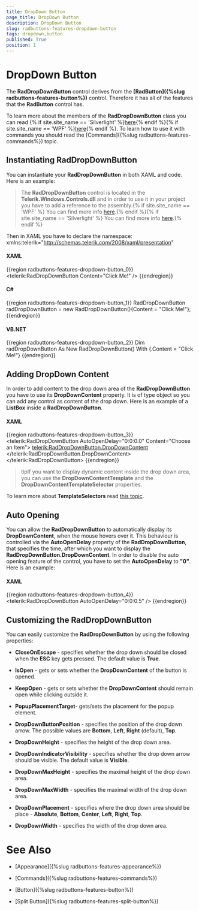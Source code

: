 ```yaml
---
title: DropDown Button
page_title: DropDown Button
description: DropDown Button
slug: radbuttons-features-dropdown-button
tags: dropdown,button
published: True
position: 1
---
```


# DropDown Button



The __RadDropDownButton__ control derives from the __[RadButton]({%slug radbuttons-features-button%})__ control. Therefore it has all of the features that the __RadButton__ control has.
	  

To learn more about the members of the __RadDropDownButton__ class you can read {% if site.site_name == 'Silverlight' %}[here](http://www.telerik.com/help/silverlight/allmembers_t_telerik_windows_controls_raddropdownbutton.html){% endif %}{% if site.site_name == 'WPF' %}[here](http://www.telerik.com/help/wpf/allmembers_t_telerik_windows_controls_raddropdownbutton.html){% endif %}. To learn how to use it with commands you should read the [Commands]({%slug radbuttons-features-commands%}) topic.
	  

## Instantiating RadDropDownButton

You can instantiate your __RadDropDownButton__ in both XAML and code. Here is an example:
		

>The __RadDropDownButton__ control is located in the __Telerik.Windows.Controls.dll__ and in order to use it in your project you have to add a reference to the assembly.{% if site.site_name == 'WPF' %} You can find more info [here](http://www.telerik.com/help/wpf/installation-installing-controls-dependencies-wpf.html).{% endif %}{% if site.site_name == 'Silverlight' %} You can find more info [here](http://www.telerik.com/help/silverlight/installation-installing-controls-dependencies.html).{% endif %}

Then in XAML you have to declare the namespace: 
xmlns:telerik="http://schemas.telerik.com/2008/xaml/presentation"

#### __XAML__

{{region radbuttons-features-dropdown-button_0}}
	<telerik:RadDropDownButton Content="Click Me!" />
{{endregion}}



#### __C#__

{{region radbuttons-features-dropdown-button_1}}
	RadDropDownButton radDropDownButton = new RadDropDownButton(){Content = "Click Me!"};
{{endregion}}



#### __VB.NET__

{{region radbuttons-features-dropdown-button_2}}
	Dim radDropDownButton As New RadDropDownButton() With {.Content = "Click Me!"}
	{{endregion}}



## Adding DropDown Content

In order to add content to the drop down area of the __RadDropDownButton__ you have to use its __DropDownContent__ property. It is of type object so you can add any control as content of the drop down. Here is an example of a __ListBox__ inside a __RadDropDownButton__.
		

#### __XAML__

{{region radbuttons-features-dropdown-button_3}}
	<telerik:RadDropDownButton AutoOpenDelay="0:0:0.0"
	                           Content="Choose an Item">
	    <telerik:RadDropDownButton.DropDownContent>
	        <ListBox>
	            <ListBoxItem Content="Item 1" />
	            <ListBoxItem Content="Item 2" />
	            <ListBoxItem Content="Item 3" />
	        </ListBox>
	    </telerik:RadDropDownButton.DropDownContent>
	</telerik:RadDropDownButton>
	{{endregion}}



>tipIf you want to display dynamic content inside the drop down area, you can use the __DropDownContentTemplate__ and the __DropDownContentTemplateSelector__ properties.
		  
To learn more about __TemplateSelectors__ read [this topic](http://www.telerik.com/help/silverlight/common-data-binding-template-selectors.html).
		  

## Auto Opening

You can allow the __RadDropDownButton__ to automatically display its __DropDownContent__, when the mouse hovers over it. This behaviour is controlled via the __AutoOpenDelay__ property of the __RadDropDownButton__, that specifies the time, after which you want to display the __RadDropDownButton.DropDownContent__. In order to disable the auto opening feature of the control, you have to set the __AutoOpenDelay__ to __"0"__. Here is an example:
		

#### __XAML__

{{region radbuttons-features-dropdown-button_4}}
	<telerik:RadDropDownButton AutoOpenDelay="0:0:0.5" />
	{{endregion}}



## Customizing the RadDropDownButton

You can easily customize the __RadDropDownButton__ by using the following properties:
		

* __CloseOnEscape__ - specifies whether the drop down should be closed when the __ESC__ key gets pressed. The default value is __True__.
		  

* __IsOpen__ - gets or sets whether the __DropDownContent__ of the button is opened.
		  

* __KeepOpen__ - gets or sets whether the __DropDownContent__ should remain open while clicking outside it.
		  

* __PopupPlacementTarget__- gets/sets the placement for the popup element.
		  

* __DropDownButtonPosition__ - specifies the position of the drop down arrow. The possible values are __Bottom__, __Left__, __Right__ (default), __Top__.
		  

* __DropDownHeight__ - specifies the height of the drop down area.
		  

* __DropDownIndicatorVisibility__ - specifies whether the drop down arrow should be visible. The default value is __Visible__.
		  

* __DropDownMaxHeight__ - specifies the maximal height of the drop down area.
		  

* __DropDownMaxWidth__ - specifies the maximal width of the drop down area.
		  

* __DropDownPlacement__ - specifies where the drop down area should be place - __Absolute__, __Bottom__, __Center__, __Left__, __Right__, __Top__.
		  

* __DropDownWidth__ - specifies the width of the drop down area.
		  

# See Also

 * [Appearance]({%slug radbuttons-features-appearance%})

 * [Commands]({%slug radbuttons-features-commands%})

 * [Button]({%slug radbuttons-features-button%})

 * [Split Button]({%slug radbuttons-features-split-button%})
